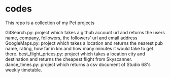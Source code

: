 # codes
This repo is a collection of my Pet projects

GitSearch.py: project which takes a github account url and returns the users name, company, followers, the followers' url and email address
GoogleMaps.py: project which takes a location and returns the nearest pub name, rating, how far in km and how many minutes it would take to get there.
best_flight_prices.py: project which takes a location city and destination and returns the cheapest flight from Skyscanner.
dance_times.py: project which returns a csv document of Studio 68's weekly timetable.
 
